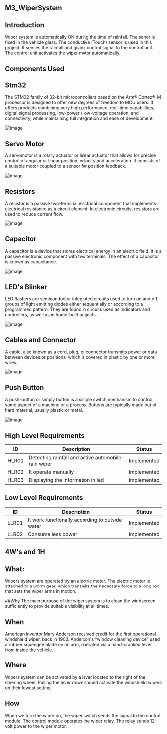 ## M3_WiperSystem

## Introduction

Wiper system is automatically ON during the time of rainfall. The senor is fixed in the vehicle glass. The conductive (Touch) sensor is used in this project. It senses the rainfall and giving control signal to the control unit. The control unit activates the wiper motor automatically.

## Components Used

## Stm32

The STM32 family of 32-bit microcontrollers based on the Arm® Cortex®-M processor is designed to offer new degrees of freedom to MCU users. It offers products combining very high performance, real-time capabilities, digital signal processing, low-power / low-voltage operation, and connectivity, while maintaining full integration and ease of development.

![image](https://user-images.githubusercontent.com/102678112/167770911-b81487e4-ff98-461d-ad48-6cf34fb3f297.png)

## Servo Motor

A servomotor is a rotary actuator or linear actuator that allows for precise control of angular or linear position, velocity and acceleration. It consists of a suitable motor coupled to a sensor for position feedback.

![image](https://user-images.githubusercontent.com/102678112/167772572-4d88ecf4-1bdf-468e-a997-ee7a3d892c26.png)


## Resistors

A resistor is a passive two-terminal electrical component that implements electrical resistance as a circuit element. In electronic circuits, resistors are used to reduce current flow.

![image](https://user-images.githubusercontent.com/102678112/167771801-68dfad5d-0ba3-4eec-a920-124934a40410.png)


## Capacitor

A capacitor is a device that stores electrical energy in an electric field. It is a passive electronic component with two terminals. The effect of a capacitor is known as capacitance.

![image](https://user-images.githubusercontent.com/102678112/167771908-31d64fea-4c18-4444-97e0-68cf25ac7c54.png)

## LED's Blinker

LED flashers are semiconductor integrated circuits used to turn on and off groups of light emitting diodes either sequentially or according to a programmed pattern. They are found in circuits used as indicators and controllers, as well as in home-built projects.

![image](https://user-images.githubusercontent.com/102678112/168279129-2204d164-edcd-4f95-8c6f-74d2066f1ddd.png)


## Cables and Connector

A cable, also known as a cord, plug, or connector transmits power or data between devices or positions, which is covered in plastic by one or more wires.

![image](https://user-images.githubusercontent.com/102678112/167772180-8ae89217-0607-4c44-b4ff-9f2be223eb10.png)

## Push Button

A push-button or simply button is a simple switch mechanism to control some aspect of a machine or a process. Buttons are typically made out of hard material, usually plastic or metal. 

![image](https://user-images.githubusercontent.com/102678112/167772326-b28c886c-9916-49bc-9325-9d8650434ced.png)

## High Level Requirements

| ID | Description | Status |
|----|--------------|-------|
| HLR01 | Detecting rainfall and active automobile rain wiper | Implemented |
| HLR02 | It operate manually | Implemented |
| HLR03 | Displaying the information in led | Implemented |

## Low Level Requirements

| ID | Description | Status |
|----|--------------|--------|
| LLR01 | It work functionally according to outside water | Implemented |
| LLR02 | Consume less power | Implemented |

## 4W's and 1H

## What:
Wipers system are operated by an electric motor. The electric motor is attached to a worm gear, which transmits the necessary force to a long rod that sets the wiper arms in motion.

##Why
The main purpose of the wiper system is to clean the windscreen sufficiently to provide suitable visibility at all times.

## When 
American inventor Mary Anderson received credit for the first operational windshield wiper, back in 1903. Anderson's “window cleaning device” used a rubber squeegee blade on an arm, operated via a hand-cranked lever from inside the vehicle.

## Where
Wipers system can be activated by a lever located to the right of the steering wheel. Pulling the lever down should activate the windshield wipers on their lowest setting

## How
When we turn the wiper on, the wiper switch sends the signal to the control module. The control module operates the wiper relay. The relay sends 12-volt power to the wiper motor.
